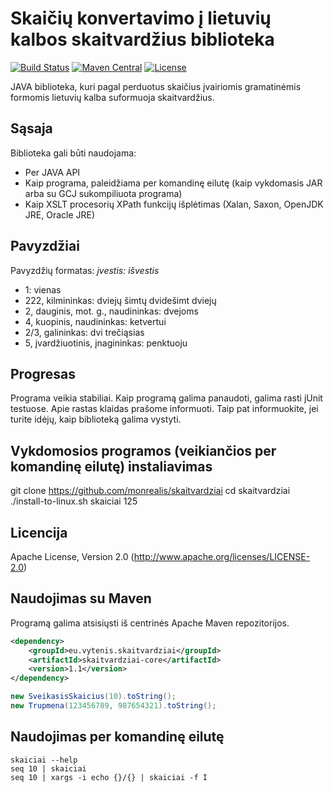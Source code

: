 # Skaičių konvertavimo į lietuvių kalbos skaitvardžius biblioteka

[![Build Status](https://travis-ci.org/monrealis/skaitvardziai.svg?branch=master)](https://travis-ci.org/monrealis/skaitvardziai)
[![Maven Central](https://maven-badges.herokuapp.com/maven-central/eu.vytenis.skaitvardziai/skaitvardziai-core/badge.svg)](http://search.maven.org/#artifactdetails|eu.vytenis.skaitvardziai|skaitvardziai-core|1.1|jar)
[![License](http://img.shields.io/:license-apache-blue.svg)](http://www.apache.org/licenses/LICENSE-2.0.html)


JAVA biblioteka, kuri pagal perduotus skaičius įvairiomis gramatinėmis formomis lietuvių kalba
suformuoja skaitvardžius.

## Sąsaja
Biblioteka gali būti naudojama:
* Per JAVA API
* Kaip programa, paleidžiama per komandinę eilutę (kaip vykdomasis JAR arba su GCJ sukompiliuota programa)
* Kaip XSLT procesorių XPath funkcijų išplėtimas (Xalan, Saxon, OpenJDK JRE, Oracle JRE)

## Pavyzdžiai
Pavyzdžių formatas: *įvestis: išvestis*
* 1: vienas
* 222, kilmininkas: dviejų šimtų dvidešimt dviejų
* 2, dauginis, mot. g., naudininkas: dvejoms
* 4, kuopinis, naudininkas: ketvertui
* 2/3, galininkas: dvi trečiąsias
* 5, įvardžiuotinis, įnagininkas: penktuoju


## Progresas

Programa veikia stabiliai. Kaip programą galima panaudoti,
galima rasti jUnit testuose. Apie rastas klaidas prašome informuoti. Taip pat informuokite,
jei turite idėjų, kaip biblioteką galima vystyti.


## Vykdomosios programos (veikiančios per komandinę eilutę) instaliavimas

git clone https://github.com/monrealis/skaitvardziai
cd skaitvardziai
./install-to-linux.sh
skaiciai 125

## Licencija

Apache License, Version 2.0 (http://www.apache.org/licenses/LICENSE-2.0)

## Naudojimas su Maven

Programą galima atsisiųsti iš centrinės Apache Maven repozitorijos.
```xml
<dependency>
	<groupId>eu.vytenis.skaitvardziai</groupId>
	<artifactId>skaitvardziai-core</artifactId>
	<version>1.1</version>
</dependency>
```

```java
new SveikasisSkaicius(10).toString();
new Trupmena(123456789, 987654321).toString();
```

## Naudojimas per komandinę eilutę

    skaiciai --help
    seq 10 | skaiciai
    seq 10 | xargs -i echo {}/{} | skaiciai -f I
    